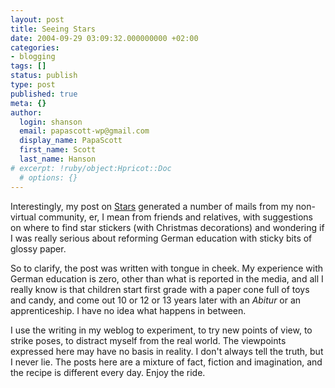 ```yaml
---
layout: post
title: Seeing Stars
date: 2004-09-29 03:09:32.000000000 +02:00
categories:
- blogging
tags: []
status: publish
type: post
published: true
meta: {}
author:
  login: shanson
  email: papascott-wp@gmail.com
  display_name: PapaScott
  first_name: Scott
  last_name: Hanson
# excerpt: !ruby/object:Hpricot::Doc
  # options: {}
---
```

<p>Interestingly, my post on <a href="http://www.papascott.de/archives/2004/09/27/stars/" title="PapaScott - Stars">Stars</a>  generated a number of mails from my non-virtual community, er, I mean from friends and relatives, with suggestions on where to find star stickers (with Christmas decorations) and wondering if I was really serious about reforming German education with sticky bits of glossy paper.</p>
<p>So to clarify, the post was written with tongue in cheek. My experience with German education is zero, other than what is reported in the media, and all I really know is that children start first grade with a paper cone full of toys and candy, and come out 10 or 12 or 13 years later with an <em>Abitur</em> or an apprenticeship. I have no idea what happens in between.</p>
<p>I use the writing in my weblog to experiment, to try new points of view, to strike poses, to distract myself from the real world. The viewpoints expressed here may have no basis in reality. I don't always tell the truth, but I never lie. The posts here are a mixture of fact, fiction and imagination, and the recipe is different every day. Enjoy the ride.</p>
